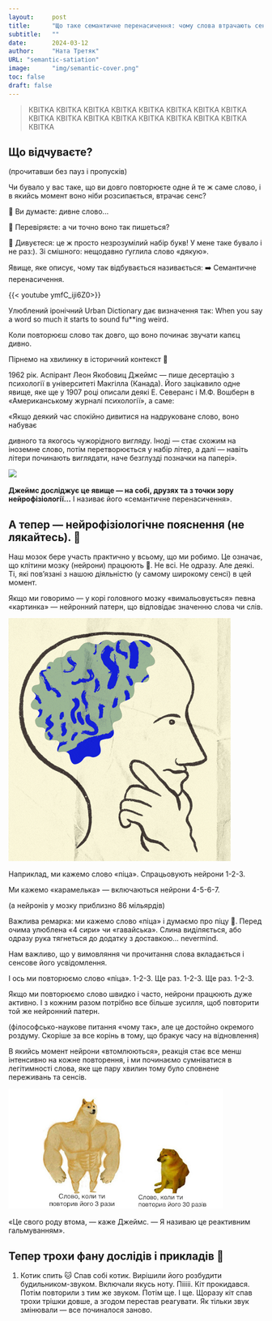 ```yaml
---
layout:     post 
title:      "Що таке семантичне перенасичення: чому слова втрачають сенс, і до чого тут Шекспір, бізони та заїкання"
subtitle:   ""
date:       2024-03-12
author:     "Ната Третяк"
URL: "semantic-satiation"
image:      "img/semantic-cover.png"
toc: false
draft: false
---
```


> КВІТКА КВІТКА КВІТКА КВІТКА КВІТКА КВІТКА КВІТКА КВІТКА КВІТКА КВІТКА КВІТКА КВІТКА КВІТКА КВІТКА КВІТКА КВІТКА КВІТКА

## Що відчуваєте?

(прочитавши без пауз і пропусків)

Чи бувало у вас таке, що ви довго повторюєте одне й те ж саме слово, і в якийсь момент воно ніби розсипається, втрачає сенс?



💭 Ви думаєте: дивне слово...

💭 Перевіряєте: а чи точно воно так пишеться?

💭 Дивуєтеся: це ж просто незрозумілий набір букв!
У мене таке бувало і не раз:). Зі смішного: нещодавно ґуглила слово «‎дякую».

Явище, яке описує, чому так відбувається називається:  ➡️ Семантичне перенасичення.

{{< youtube ymfC_iji6Z0>}}

Улюблений іронічний Urban Dictionary дає визначення так: When you say a word so much it starts to sound fu**ing weird.

Коли повторюєш слово так довго, що воно починає звучати капєц дивно. 

Пірнемо на хвилинку в історичний контекст 🥽

1962 рік. Аспірант Леон Якобовиц Джеймс — пише десертацію з психології в університеті Макгілла (Канада). Його зацікавило одне явище, яке ще у 1907 році описали деякі Е. Северанс і М.Ф. Вошберн в «‎Американському журналі психології»‎, а саме: 

«‎Якщо деякий час спокійно дивитися на надруковане слово, воно набуває

дивного та якогось чужорідного вигляду. Іноді — стає схожим на іноземне слово, потім перетворюється у набір літер, а далі — навіть літери починають виглядати, наче безглузді позначки на папері»‎.

![](/img/semantic-1.gif)

**Джеймс досліджує це явище — на собі, друзях та з точки зору нейрофізіології…** І називає його «‎семантичне перенасичення»‎.

## А тепер — нейрофізіологічне пояснення (не лякайтесь). 🧠

Наш мозок бере участь практично у всьому, що ми робимо. Це означає, що клітини мозку (нейрони) працюють 💪. Не всі. Не одразу. Але деякі. Ті, які повʼязані з нашою діяльністю (у самому широкому сенсі) в цей момент. 


Якщо ми говоримо — у корі головного мозку «‎вимальовується»‎ певна «‎картинка»‎ — нейронний патерн, що відповідає значенню слова чи слів.

![](/img/semantic-2.gif)

Наприклад, ми кажемо слово «‎піца»‎. Спрацьовують нейрони 1-2-3. 

Ми кажемо «‎карамелька»‎ — включаються нейрони 4-5-6-7. 

(а нейронів у мозку приблизно 86 мільярдів) 

Важлива ремарка: ми кажемо слово «‎піца»‎ і думаємо про піцу 🍕. Перед очима улюблена «‎4 сири»‎ чи «‎гавайська»‎. Слина виділяється, або одразу рука тягнеться до додатку з доставкою… nevermind.

Нам важливо, що у вимовляння чи прочитання слова вкладається і сенсове його усвідомлення. 

І ось ми повторюємо слово «‎піца»‎. 1-2-3. Ще раз. 1-2-3. Ще раз. 1-2-3.

Якщо ми повторюємо слово швидко і часто, нейрони працюють дуже активно. І з кожним разом потрібно все більше зусилля, щоб повторити той же нейронний патерн. 

(філософсько-наукове питання «‎чому так»‎, але це достойно окремого роздуму. Скоріше за все корінь в тому, що бракує часу на відновлення)

В якийсь момент нейрони «‎втомлюються»‎, реакція стає все менш інтенсивно на кожне повторення, і ми починаємо сумніватися в легітимності слова, яке ще пару хвилин тому було сповнене переживань та сенсів. 

![](/img/semantic-3.jpg)

«Це свого роду втома, — каже Джеймс. — Я називаю це реактивним гальмуванням».

## Тепер трохи фану дослідів і прикладів 🎲
1. Котик спить 🐱
Спав собі котик. Вирішили його розбудити будильником-звуком. Включали якусь ноту. Пііііі. Кіт прокидався. Потім повторили з тим же звуком. Потім ще. І ще.  Щоразу кіт спав трохи трішки довше, а згодом перестав реагувати. Як тільки звук змінювали — все починалося заново.
